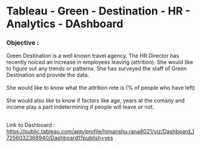 # Tableau - Green - Destination - HR - Analytics - DAshboard

### Objective :

Green Destination is a well known travel agency. The HR Director has recently noiced an increase in employees leaving (attrition). She would like to figure out any trends or patterns. She has surveyed the staff of Green Destination and provide the data.
<br/>
<br/>
She would like to know what the attrition rete is (% of people who have left)
<br/>
<br/>
She would also like to know if factors like age, years at the comany and income play a part indetermining if people will leave or not.
<br/>
<br/>

Link to Dashboard : 
https://public.tableau.com/app/profile/himanshu.rana8021/viz/Dashboard_17256032368940/Dashboard1?publish=yes
